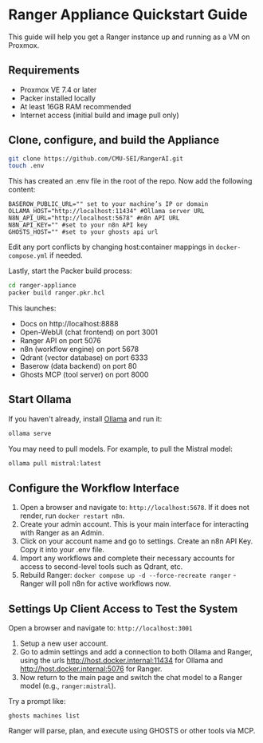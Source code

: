 # Ranger Appliance Quickstart Guide

This guide will help you get a Ranger instance up and running as a VM on Proxmox.

## Requirements

- Proxmox VE 7.4 or later
- Packer installed locally
- At least 16GB RAM recommended
- Internet access (initial build and image pull only)

## Clone, configure, and build the Appliance

```bash
git clone https://github.com/CMU-SEI/RangerAI.git
touch .env
```

This has created an .env file in the root of the repo. Now add the following content:

```env
BASEROW_PUBLIC_URL="" set to your machine’s IP or domain
OLLAMA_HOST="http://localhost:11434" #Ollama server URL
N8N_API_URL="http://localhost:5678" #n8n API URL
N8N_API_KEY="" #set to your n8n API key
GHOSTS_HOST="" #set to your ghosts api url
```

Edit any port conflicts by changing host:container mappings in `docker-compose.yml` if needed.

Lastly, start the Packer build process:

```bash
cd ranger-appliance
packer build ranger.pkr.hcl
```

This launches:

- Docs on http://localhost:8888
- Open-WebUI (chat frontend) on port 3001
- Ranger API on port 5076
- n8n (workflow engine) on port 5678
- Qdrant (vector database) on port 6333
- Baserow (data backend) on port 80
- Ghosts MCP (tool server) on port 8000

## Start Ollama

If you haven't already, install [Ollama](https://ollama.ai) and run it:

```bash
ollama serve
```

You may need to pull models. For example, to pull the Mistral model:

```bash
ollama pull mistral:latest
```

## Configure the Workflow Interface

1. Open a browser and navigate to: `http://localhost:5678`. If it does not render, run `docker restart n8n`.
1. Create your admin account. This is your main interface for interacting with Ranger as an Admin.
1. Click on your account name and go to settings. Create an n8n API Key. Copy it into your .env file.
1. Import any workflows and complete their necessary accounts for access to second-level tools such as Qdrant, etc.
1. Rebuild Ranger: `docker compose up -d --force-recreate ranger` - Ranger will poll n8n for active workflows now.

## Settings Up Client Access to Test the System

Open a browser and navigate to: `http://localhost:3001`

1. Setup a new user account.
2. Go to admin settings and add a connection to both Ollama and Ranger, using the urls http://host.docker.internal:11434 for Ollama and http://host.docker.internal:5076 for Ranger.
3. Now return to the main page and switch the chat model to a Ranger model (e.g., `ranger:mistral`).

Try a prompt like:

```
ghosts machines list
```

Ranger will parse, plan, and execute using GHOSTS or other tools via MCP.
